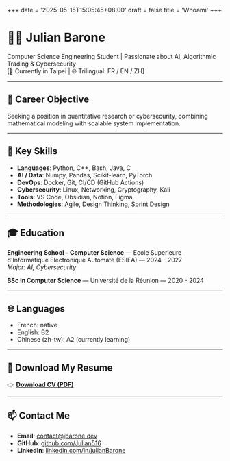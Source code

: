 +++
date = '2025-05-15T15:05:45+08:00'
draft = false
title = 'Whoami'
+++
# 👨‍💻 Julian Barone

Computer Science Engineering Student | Passionate about AI, Algorithmic Trading & Cybersecurity  
[📍 Currently in Taipei | 🌐 Trilingual: FR / EN / ZH]

---

## 🎯 Career Objective  
Seeking a position in quantitative research or cybersecurity, combining mathematical modeling with scalable system implementation.

---

## 🧠 Key Skills

- **Languages**: Python, C++, Bash, Java, C
- **AI / Data**: Numpy, Pandas, Scikit-learn, PyTorch  
- **DevOps**: Docker, Git, CI/CD (GitHub Actions)  
- **Cybersecurity**: Linux, Networking, Cryptography, Kali  
- **Tools**: VS Code, Obsidian, Notion, Figma  
- **Methodologies**: Agile, Design Thinking, Sprint Design

---

## 🎓 Education

**Engineering School – Computer Science** — Ecole Superieure d'Informatique Electronique Automate (ESIEA) — 2024 - 2027  
_Major: AI, Cybersecurity_ 

**BSc in Computer Science** — Université de la Réunion — 2020 - 2024

---

## 🌐 Languages

- French: native  
- English: B2
- Chinese (zh-tw): A2 (currently learning)

---

## 📎 Download My Resume

👉 [**Download CV (PDF)**](/cv-john-doe.pdf)

---

## 📫 Contact Me

- **Email**: contact@jbarone.dev  
- **GitHub**: [github.com/Julian516](https://github.com/Julian516)  
- **LinkedIn**: [linkedin.com/in/julianBarone](https://linkedin.com/in/julianBarone)